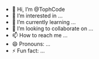- 👋 Hi, I’m @TophCode
- 👀 I’m interested in ...
- 🌱 I’m currently learning ...
- 💞️ I’m looking to collaborate on ...
- 📫 How to reach me ...
- 😄 Pronouns: ...
- ⚡ Fun fact: ...

<!---
Hey I'm @TophCode. I'm interested in coding. I'm currently learning how to use the main programming languages such as Java, HTML, and C#.
I'm looking to collaborate on making a website and learn front-end and back end projects. Can reach me through my phone number. This is 
my first year learning how to code seriously.
--->
